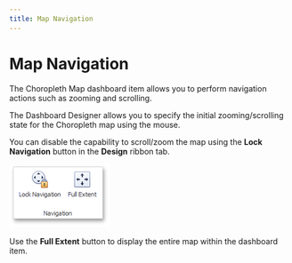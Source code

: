 ```yaml
---
title: Map Navigation
---
```

# Map Navigation
The Choropleth Map dashboard item allows you to perform navigation actions such as zooming and scrolling.

The Dashboard Designer allows you to specify the initial zooming/scrolling state for the Choropleth map using the mouse.

You can disable the capability to scroll/zoom the map using the **Lock Navigation** button in the **Design** ribbon tab.

![MapNavigationGroup](../../../../images/Img25019.png)

Use the **Full Extent** button to display the entire map within the dashboard item.